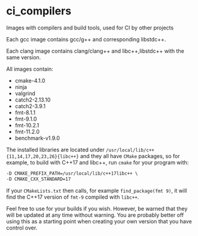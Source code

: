 # ci_compilers
Images with compilers and build tools, used for CI by other projects

Each gcc image contains gcc/g++ and corresponding libstdc++.

Each clang image contains clang/clang++ and libc++,libstdc++ with the same version.

All images contain:
* cmake-4.1.0
* ninja
* valgrind
* catch2-2.13.10 
* catch2-3.9.1
* fmt-8.1.1
* fmt-9.1.0
* fmt-10.2.1
* fmt-11.2.0
* benchmark-v1.9.0

The installed libraries are located under
`/usr/local/lib/c++{11,14,17,20,23,26}{libc++}` and they all have `CMake` packages,
so for example, to build with C++17 and libc++, run `cmake` for your program
with:
```l
-D CMAKE_PREFIX_PATH=/usr/local/lib/c++17libc++ \
-D CMAKE_CXX_STANDARD=17
```

If your `CMakeLists.txt` then calls, for example `find_package(fmt 9)`,
it will find the C++17 version of `fmt-9` compiled with `libc++`.

Feel free to use for your builds if you wish. However, be warned that they will
be updated at any time without warning. You are probably better off using this
as a starting point when creating your own version that you have control over.

